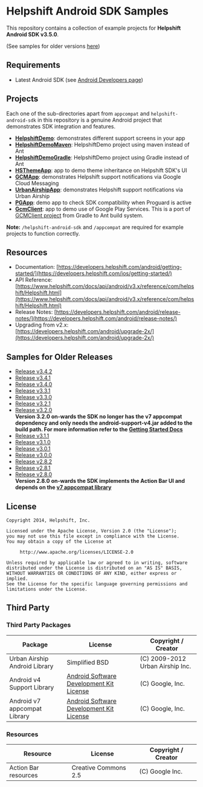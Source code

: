 # Helpshift Android SDK Samples

This repository contains a collection of example projects for **Helpshift Android SDK v3.5.0**.

(See samples for older versions [here](#samples-for-older-releases))

## Requirements

* Latest Android SDK (see [Android Developers page](http://developer.android.com/sdk/index.html))

## Projects

Each one of the sub-directories apart from `appcompat` and `helpshift-android-sdk` in this repository is a genuine Android project that demonstrates SDK integration and features.

* **[HelpshiftDemo](HelpshiftDemo)**: demonstrates different support screens in your app
* **[HelpshiftDemoMaven](HelpshiftDemoMaven)**: HelpshiftDemo project using maven instead of Ant
* **[HelpshiftDemoGradle](HelpshiftDemoGradle)**: HelpshiftDemo project using Gradle instead of Ant
* **[HSThemeApp](HSThemeApp)**: app to demo theme inheritance on Helpshift SDK's UI
* **[GCMApp](GCMApp)**: demonstrates Helpshift support notifications via Google Cloud Messaging
* **[UrbanAirshipApp](UrbanAirshipApp)**: demonstrates Helpshift support notifications via Urban Airship
* **[PGApp](PGApp)**: demo app to check SDK compatibility when Proguard is active
* **[GcmClient](GcmClient)**: app to demo use of Google Play Services. This is a port of [GCMClient project](https://code.google.com/p/gcm/) from Gradle to Ant build system.

**Note:** `/helpshift-android-sdk` and `/appcompat` are required for example projects to function correctly.

## Resources
* Documentation: [https://developers.helpshift.com/android/getting-started/](https://developers.helpshift.com/ios/getting-started/)
* API Reference: [https://www.helpshift.com/docs/api/android/v3.x/reference/com/helpshift/Helpshift.html](https://www.helpshift.com/docs/api/android/v3.x/reference/com/helpshift/Helpshift.html)
* Release Notes: [https://developers.helpshift.com/android/release-notes/](https://developers.helpshift.com/android/release-notes/)
* Upgrading from v2.x: [https://developers.helpshift.com/android/upgrade-2x/](https://developers.helpshift.com/android/upgrade-2x/)

## Samples for Older Releases

* [Release v3.4.2](../../tree/3.4.2)
* [Release v3.4.1](../../tree/3.4.1)
* [Release v3.4.0](../../tree/3.4.0)
* [Release v3.3.1](../../tree/3.3.1)
* [Release v3.3.0](../../tree/3.3.0)
* [Release v3.2.1](../../tree/3.2.1)
* [Release v3.2.0](../../tree/3.2.0) <br />
    **Version 3.2.0 on-wards the SDK no longer has the v7 appcompat dependency and only needs the android-support-v4.jar added to the build path. For more information refer to the <a href="https://developers.helpshift.com/android/getting-started/" target="_blank">Getting Started Docs</a>**
* [Release v3.1.1](../../tree/3.1.1)
* [Release v3.1.0](../../tree/3.1.0)
* [Release v3.0.1](../../tree/3.0.1)
* [Release v3.0.0](../../tree/3.0.0)
* [Release v2.8.2](../../tree/2.8.2)
* [Release v2.8.1](../../tree/2.8.1)
* [Release v2.8.0](../../tree/2.8.0) <br />
    **Version 2.8.0 on-wards the SDK implements the Action Bar UI and depends on the <a href="http://developer.android.com/tools/support-library/features.html#v7" target="_blank">v7 appcompat library</a>**


## License

```
Copyright 2014, Helpshift, Inc.

Licensed under the Apache License, Version 2.0 (the "License");
you may not use this file except in compliance with the License.
You may obtain a copy of the License at

     http://www.apache.org/licenses/LICENSE-2.0

Unless required by applicable law or agreed to in writing, software
distributed under the License is distributed on an "AS IS" BASIS,
WITHOUT WARRANTIES OR CONDITIONS OF ANY KIND, either express or implied.
See the License for the specific language governing permissions and
limitations under the License.
```

## Third Party

### Third Party Packages

| Package       | License                               | Copyright / Creator
-----------------|---------------------------------------|---------------------
| Urban Airship Android Library | Simplified BSD | (C) 2009-2012 Urban Airship Inc.
| Android v4 Support Library | [Android Software Development Kit License](http://developer.android.com/sdk/terms.html) | (C) Google, Inc.
| Android v7 appcompat Library | [Android Software Development Kit License](http://developer.android.com/sdk/terms.html) | (C) Google, Inc.


### Resources

| Resource       | License                               | Copyright / Creator
-----------------|---------------------------------------|---------------------
| Action Bar resources | Creative Commons 2.5 | (C) Google Inc.
